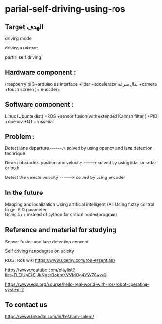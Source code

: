 # parial-self-driving-using-ros

## Target الهدف

driving mode  

driving assistant 

partial self driving 


## Hardware component :

(raspberry pi 3+arduino as interface +lidar +accelerator بدال سرعة +camera +touch screen )+ encoder+


## Software component :

Linux (Ubuntu dist) +ROS +sensor fusion(with extended Kalmen filter ) +PID +opencv +QT +rosserial 


## Problem : 

Detect lane departure ------.> solved by using opencv and lane detection technique

Detect obstacle’s position and velocity ----> solved by using lidar or radar or both 

Detect  the vehicle velocity -----> solved by using encoder 

## In the future 

Mapping and localization 
Using artificial intelligent (AI)
Using fuzzy control to get PID parameter  
Using c++ insteed of python for critical nodes(program)








## Reference and material for studying


Sensor fusion and lane detection concept

Self driving nanodegree  on udicity 


ROS :
 Ros wiki
https://www.udemy.com/ros-essentials/


https://www.youtube.com/playlist?list=PLElUpEkSjJkNgbrBobmXVVMOg4YW76wwC


https://www.edx.org/course/hello-real-world-with-ros-robot-operating-system-2




## To contact us 

https://www.linkedin.com/in/hesham-salem/
